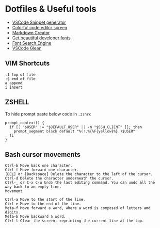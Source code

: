 # Dotfiles & Useful tools

  - [VSCode Snippet generator](https://snippet-generator.app/) 
  - [Colorful code editor screen](https://romannurik.github.io/SlidesCodeHighlighter/)
  - [Markdown Creator](https://dillinger.io/)
  - [Get beautiful developer fonts](https://www.getthefont.com/)
  - [Font Search Engine](https://www.fontsquirrel.com/)
  - [VSCode Glean](https://github.com/wix/vscode-glean/)

## VIM Shortcuts

```
:1 top of file
:$ end of file
a append
i insert
```

## ZSHELL 

To hide prompt paste below code in `.zshrc`
```
prompt_context() {
  if [[ "$USER" != "$DEFAULT_USER" || -n "$SSH_CLIENT" ]]; then
    prompt_segment black default "%(!.%{%F{yellow}%}.)$USER"
  fi
}

```
## Bash cursor movements

```
Ctrl-b Move back one character.
Ctrl-f Move forward one character.
[DEL] or [Backspace] Delete the character to the left of the cursor.
Ctrl-d Delete the character underneath the cursor.
Ctrl-_ or C-x C-u Undo the last editing command. You can undo all the way back to an empty line.
Movement

Ctrl-a Move to the start of the line.
Ctrl-e Move to the end of the line.
Meta-f Move forward a word, where a word is composed of letters and digits.
Meta-b Move backward a word.
Ctrl-l Clear the screen, reprinting the current line at the top.
```
